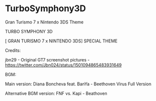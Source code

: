 # TurboSymphony3D
Gran Turismo 7 x Nintendo 3DS Theme


TURBO SYMPHONY 3D 

[ GRAN TURISMO 7 x NINTENDO 3DS] SPECIAL THEME



Credits:

jbn29 - Original GT7 screenshot pictures - https://twitter.com/Jbn024/status/1501094865483931649

BGM:

Main version: Diana Boncheva feat. BanYa - Beethoven Virus Full Version

Alternative BGM version: FNF vs. Kapi - Beathoven


